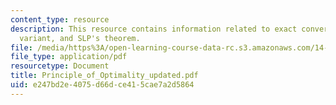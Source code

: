 ```yaml
---
content_type: resource
description: This resource contains information related to exact converses, useful
  variant, and SLP's theorem.
file: /media/https%3A/open-learning-course-data-rc.s3.amazonaws.com/14-128-dynamic-optimization-economic-applications-recursive-methods-spring-2003/e247bd2e4075d66dce415cae7a2d5864_Principle_of_Optimality_updated.pdf
file_type: application/pdf
resourcetype: Document
title: Principle_of_Optimality_updated.pdf
uid: e247bd2e-4075-d66d-ce41-5cae7a2d5864
---
```


